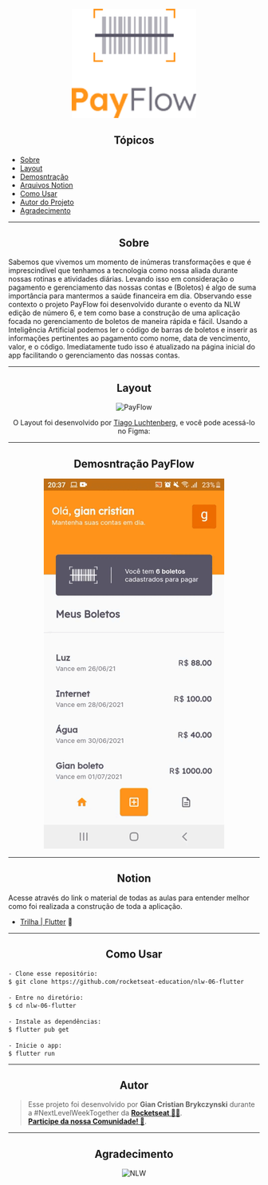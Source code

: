 <p align="center">
  <img alt="PayFlow" src="https://github.com/gianbrykczynski/PayFlow-Rocketseat-NLW6-Flutter/blob/master/assets/images/logofull.png" width="250px">
</p>

<h2 align="center">Tópicos</h2>

   <p>
   
   - [Sobre](#Sobre)
   - [Layout](#Layout)
   - [Demosntração](#Demosntração-PayFlow)
   - [Arquivos Notion](#Notion)
   - [Como Usar](#Como-Usar)
   - [Autor do Projeto](#Autor)
   - [Agradecimento](#Agradecimento)
  

   </p>

---

<h2 align="center">Sobre</h2>
   
<p aling="center">
Sabemos que vivemos um momento de inúmeras transformações e que é imprescindível que tenhamos a tecnologia como nossa aliada durante nossas rotinas e atividades diárias. 
Levando isso em consideração o pagamento e gerenciamento das nossas contas e (Boletos) é algo de suma importância para mantermos a saúde financeira em dia. Observando esse contexto o projeto PayFlow foi desenvolvido durante o evento da NLW edição de número 6, e tem como base a construção de uma aplicação focada no gerenciamento de boletos de maneira rápida e fácil. 
Usando a Inteligência Artificial podemos ler o código de barras de boletos e inserir as informações pertinentes ao pagamento como nome, data de vencimento, valor, e o código. 
Imediatamente  tudo isso é atualizado na página inicial do app facilitando o gerenciamento das nossas contas. 

</p>

---

<h2 align="center">Layout</h2>

   <p align="center">
      <img alt="PayFlow" title="PayFlow" src="https://pbs.twimg.com/media/E47QZ4rWUAYw_WF.jpg" />
   </p>

   <p align="center">
      O Layout foi desenvolvido por <a href="https://instagram.com/tiagoluchtenberg">Tiago Luchtenberg</a>, e você pode acessá-lo no Figma:
   </p>

---

<h2 align="center">Demosntração PayFlow</h2>

  <p align="center">
      <img alt="PayFlow" title="PayFlow" src="https://github.com/gianbrykczynski/PayFlow-Rocketseat-NLW6-Flutter/blob/master/assets/images/payflow%20gif.gif" />
   </p>
   
---

<h2 align="center">Notion</h2>

<p>
Acesse através do link o material de todas as aulas para entender melhor como foi realizada a construção de toda a aplicação.
</p>

- [Trilha | Flutter](https://www.notion.so/Mission-Flutter-9d2a1e0818b64b61bc5d9a0424f5c766) 🚀

---

<h2 align="center">Como Usar</h2>

   ```
   - Clone esse repositório:
   $ git clone https://github.com/rocketseat-education/nlw-06-flutter

   - Entre no diretório:
   $ cd nlw-06-flutter

   - Instale as dependências:
   $ flutter pub get

   - Inicie o app: 
   $ flutter run
   ```

---

<h2 align="center">Autor</h2>

   >Esse projeto foi desenvolvido por **Gian Cristian Brykczynski** durante a #NextLevelWeekTogether da **[Rocketseat  💜🚀](https://rocketseat.com.br/)**.<br> 
   **[Participe da nossa Comunidade! 👋](https://discordapp.com/invite/gCRAFhc)**.<br>

---

<h2 align="center">Agradecimento</h2>

<p align="center">
  <img alt="NLW" title="Rocketseat" src="https://1.bp.blogspot.com/-euISFVd5QxM/X679PMDKgOI/AAAAAAAAAsQ/e-iULkLb0eoJKXOhwXeZ9aPFJXDDvT_1gCLcBGAsYHQ/s16000/trilha.jpg" />
</p>
